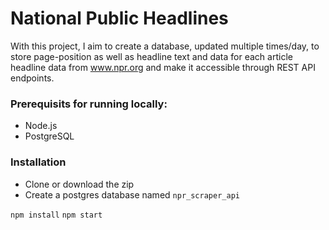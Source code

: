 # National Public Headlines

With this project, I aim to create a database, updated multiple times/day, to store page-position as well as headline text and data for each article headline data from www.npr.org and make it accessible through REST API endpoints. 

### Prerequisits for running locally:
* Node.js
* PostgreSQL

### Installation

* Clone or download the zip
* Create a postgres database named `npr_scraper_api`

```npm install```
```npm start```

